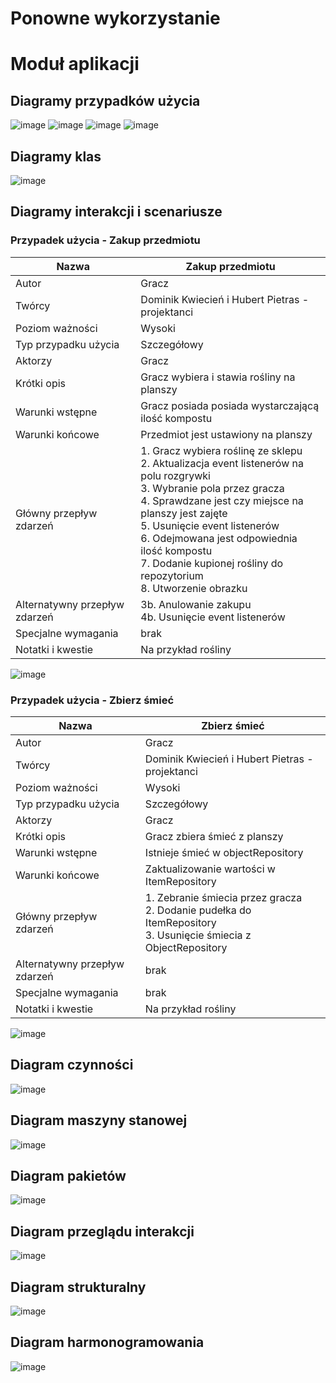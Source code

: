 # Ponowne wykorzystanie
<!-- Szablon dokumentacji technicznej jest obligatoryjny -->
<!-- należy zostawić i uzupełnić wszystkie poniższe sekcje oraz zmienić tytuł -->
<!-- Sporządzone wg. https://ftims.edu.p.lodz.pl/mod/page/view.php?id=121103 -->

<!-- Parę pomocniczych linków, które mogą się przydać -->
<!-- (dokumentacja narzędzia do dokumentacji) -->
<!-- Tabelki: https://squidfunk.github.io/mkdocs-material/reference/data-tables/#data-tables -->
<!-- Diagramy (jeśli ktoś bardzo by chciał): https://squidfunk.github.io/mkdocs-material/reference/diagrams/ -->
<!-- Obrazki: https://squidfunk.github.io/mkdocs-material/reference/images/ -->

<!-- Pamiętajcie by usunać komentarze -->
# Moduł aplikacji

## Diagramy przypadków użycia
![image](https://gist.github.com/assets/126475707/dfa78445-4e51-4930-a1c9-dc010fcfee7e)
![image](https://gist.github.com/assets/126475707/a7913f69-248a-452b-a1c5-36af5bc569d5)
![image](https://gist.github.com/assets/126475707/70ac3dd4-b577-4f79-b4b7-97c5dc5d7cbf)
![image](https://gist.github.com/assets/126475707/27c0e1db-cd08-41a1-93a1-efdac456f6df)

## Diagramy klas
![image](https://gist.github.com/assets/126475707/6fd393da-9c6b-40ba-8054-14b9d43cb427)

## Diagramy interakcji i scenariusze
### Przypadek użycia - Zakup przedmiotu

| Nazwa                         | Zakup przedmiotu                                                                                                                                                                                                                                                                                                                             |
|-------------------------------|----------------------------------------------------------------------------------------------------------------------------------------------------------------------------------------------------------------------------------------------------------------------------------------------------------------------------------------------|
| Autor                         | Gracz                                                                                                                                                                                                                                                                                                                                        |
| Twórcy                        | Dominik Kwiecień i Hubert Pietras - projektanci                                                                                                                                                                                                                                                                                              |
| Poziom ważności               | Wysoki                                                                                                                                                                                                                                                                                                                                       |
| Typ przypadku użycia          | Szczegółowy                                                                                                                                                                                                                                                                                                                                  |
| Aktorzy                       | Gracz                                                                                                                                                                                                                                                                                                                                        |
| Krótki opis                   | Gracz wybiera i stawia rośliny na planszy                                                                                                                                                                                                                                                                                                    |
| Warunki wstępne               | Gracz posiada posiada wystarczającą ilość kompostu                                                                                                                                                                                                                                                                                           |
| Warunki końcowe               | Przedmiot jest ustawiony na planszy                                                                                                                                                                                                                                                                                                          |
| Główny przepływ zdarzeń       | 1. Gracz wybiera roślinę ze sklepu<br>2. Aktualizacja event listenerów na polu rozgrywki<br>3. Wybranie pola przez gracza<br>4. Sprawdzane jest czy miejsce na planszy jest zajęte<br>5. Usunięcie event listenerów<br>6. Odejmowana jest odpowiednia ilość kompostu<br>7. Dodanie kupionej rośliny do repozytorium<br>8. Utworzenie obrazku |
| Alternatywny przepływ zdarzeń | 3b. Anulowanie zakupu<br>4b. Usunięcie event listenerów                                                                                                                                                                                                                                                                                      |
| Specjalne wymagania           | brak                                                                                                                                                                                                                                                                                                                                         |
| Notatki i kwestie             | Na przykład rośliny                                                                                                                                                                                                                                                                                                                          |

![image](https://gist.github.com/assets/126475707/2815601e-c2ea-4252-a8a1-fa233295d6f2)

### Przypadek użycia - Zbierz śmieć

| Nazwa                         | Zbierz śmieć                                                                                                        |
|-------------------------------|---------------------------------------------------------------------------------------------------------------------|
| Autor                         | Gracz                                                                                                               |
| Twórcy                        | Dominik Kwiecień i Hubert Pietras - projektanci                                                                     |
| Poziom ważności               | Wysoki                                                                                                              |
| Typ przypadku użycia          | Szczegółowy                                                                                                         |
| Aktorzy                       | Gracz                                                                                                               |
| Krótki opis                   | Gracz zbiera śmieć z planszy                                                                                        |
| Warunki wstępne               | Istnieje śmieć w objectRepository                                                                                   |
| Warunki końcowe               | Zaktualizowanie wartości w ItemRepository                                                                           |
| Główny przepływ zdarzeń       | 1. Zebranie śmiecia przez gracza<br>2. Dodanie pudełka do ItemRepository<br>3. Usunięcie śmiecia z ObjectRepository |
| Alternatywny przepływ zdarzeń | brak                                                                                                                |
| Specjalne wymagania           | brak                                                                                                                |
| Notatki i kwestie             | Na przykład rośliny                                                                                                 |

![image](https://gist.github.com/assets/126475707/022d3559-dabf-451a-b951-9e78b2be9ef9)
## Diagram czynności
![image](https://gist.github.com/assets/126475707/009a051f-9f4d-4e09-aa40-c4e5aca8441f)

## Diagram maszyny stanowej
![image](https://gist.github.com/assets/126475707/05a4db66-bcfc-4897-a1fc-3a28982c08ff)

## Diagram pakietów
![image](https://gist.github.com/assets/126475707/a244c2e8-bcfa-4177-a8b2-7ab4b07a07a3)

## Diagram przeglądu interakcji
![image](https://gist.github.com/assets/126475707/f61db615-9bdc-4fd7-9099-58921e9e952a)

## Diagram strukturalny
![image](https://gist.github.com/assets/126475707/e7749ccb-4409-4f0b-9177-b54977f755ab)


## Diagram harmonogramowania
![image](https://gist.github.com/assets/126475707/4f894074-dc53-4067-a60c-7315404001a5)